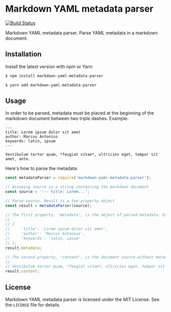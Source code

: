 # Markdown YAML metadata parser

[![Build Status](https://travis-ci.org/ilterra/markdown-yaml-metadata-parser.svg?branch=master)](https://travis-ci.org/ilterra/markdown-yaml-metadata-parser)

Markdown YAML metadata parser. Parse YAML metadata in a markdown document.

## Installation

Install the latest version with npm or Yarn:

```bash
$ npm install markdown-yaml-metadata-parser
```

```bash
$ yarn add markdown-yaml-metadata-parser
```

## Usage

In order to be parsed, metadata must be placed at the beginning of the markdown document between two triple dashes. Example:

    ---
    title: Lorem ipsum dolor sit amet
    author: Marcus Antonius
    keywords: latin, ipsum
    ---

    Vestibulum tortor quam, *feugiat vitae*, ultricies eget, tempor sit amet, ante.

Here's how to parse the metadata:

```js
const metadataParser = require('markdown-yaml-metadata-parser');

// Assuming source is a string containing the markdown document
const source = '--- title: Lorem...';

// Parse source. Result is a two-property object
const result = metadataParser(source);

// The first property, 'metadata', is the object of parsed metadata. Example:
//
// {
//     'title': 'Lorem ipsum dolor sit amet',
//     'author': 'Marcus Antonius',
//     'keywords': 'latin, ipsum'
// };
result.metadata;

// The second property, 'content', is the document source without metadata. Example:
//
// Vestibulum tortor quam, *feugiat vitae*, ultricies eget, tempor sit amet, ante.
result.content;
```

## License

Markdown YAML metadata parser is licensed under the MIT License. See the `LICENSE` file for details.